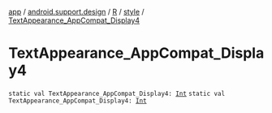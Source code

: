 [app](../../../index.md) / [android.support.design](../../index.md) / [R](../index.md) / [style](index.md) / [TextAppearance_AppCompat_Display4](./-text-appearance_-app-compat_-display4.md)

# TextAppearance_AppCompat_Display4

`static val TextAppearance_AppCompat_Display4: `[`Int`](https://kotlinlang.org/api/latest/jvm/stdlib/kotlin/-int/index.html)
`static val TextAppearance_AppCompat_Display4: `[`Int`](https://kotlinlang.org/api/latest/jvm/stdlib/kotlin/-int/index.html)